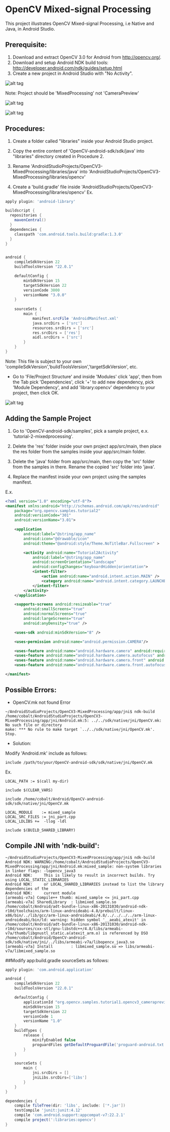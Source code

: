 # OpenCV Mixed-signal Processing

This project illustrates OpenCV Mixed-signal Processing, i.e Native and Java, in Android Studio.

## Prerequisite:

1. Download and extract OpenCV 3.0 for Android from http://opencv.org/.
2. Download and setup Android NDK build tools: http://developer.android.com/ndk/guides/setup.html
3. Create a new project in Android Studio with "No Activity".

![alt tag](https://github.com/DeLaSalleUniversity-Manila/opencvcamerapreviewsample-melvincabatuan/blob/master/OpenCV_001.png)

Note: Project should be 'MixedProcessing' not 'CameraPreview'

![alt tag](https://github.com/DeLaSalleUniversity-Manila/opencvcamerapreviewsample-melvincabatuan/blob/master/OpenCV_002.png)

![alt tag](https://github.com/DeLaSalleUniversity-Manila/opencvcamerapreviewsample-melvincabatuan/blob/master/OpenCV_003.png)

## Procedures:

1. Create a folder called "libraries" inside your Android Studio project.

2. Copy the entire content of 'OpenCV-android-sdk/sdk/java' into "libraries" directory created in Procedure 2. 

3. Rename 'AndroidStudioProjects/OpenCV3-MixedProcessing/libraries/java' into 'AndroidStudioProjects/OpenCV3-MixedProcessing/libraries/opencv' 

4. Create a 'build.gradle' file inside 'AndroidStudioProjects/OpenCV3-MixedProcessing/libraries/opencv'
Ex. 

```gradle
apply plugin: 'android-library'

buildscript {
  repositories {
    mavenCentral()
  }
  dependencies {
    classpath 'com.android.tools.build:gradle:1.3.0'
  }
}


android {
    compileSdkVersion 22
    buildToolsVersion "22.0.1"

    defaultConfig {
    	minSdkVersion 15
    	targetSdkVersion 22
    	versionCode 3000
    	versionName "3.0.0"
    }
	
	sourceSets {
    	main {
      		manifest.srcFile 'AndroidManifest.xml'
      		java.srcDirs = ['src']
      		resources.srcDirs = ['src']
      		res.srcDirs = ['res']
      		aidl.srcDirs = ['src']
    	}
	}
}
```
Note: This file is subject to your own 'compileSdkVersion','buildToolsVersion','targetSdkVersion', etc.

* Go to 'File/Project Structure' and inside 'Modules' click 'app', then from the Tab pick 'Dependencies', click '+' to add new dependency, pick 'Module Dependency', and add 'library:opencv' dependency to your project, then click OK.

![alt tag](https://github.com/DeLaSalleUniversity-Manila/opencvcamerapreviewsample-melvincabatuan/blob/master/OpenCV_004.png)

## Adding the Sample Project

1. Go to 'OpenCV-android-sdk/samples', pick a sample project, e.x. 'tutorial-2-mixedprocessing'.  

2. Delete the 'res' folder inside your own project app/src/main, then place the res folder from the samples inside your app/src/main folder.

3. Delete the 'java' folder from app/src/main, then copy the 'src' folder from the samples in there. Rename the copied 'src' folder into 'java'.

4. Replace the manifest inside your own project using the samples manifest.

E.x.

```xml
<?xml version="1.0" encoding="utf-8"?>
<manifest xmlns:android="http://schemas.android.com/apk/res/android"
    package="org.opencv.samples.tutorial2"
    android:versionCode="301"
    android:versionName="3.01">

    <application
        android:label="@string/app_name"
        android:icon="@drawable/icon"
        android:theme="@android:style/Theme.NoTitleBar.Fullscreen" >

        <activity android:name="Tutorial2Activity"
            android:label="@string/app_name"
            android:screenOrientation="landscape"
            android:configChanges="keyboardHidden|orientation">
            <intent-filter>
                <action android:name="android.intent.action.MAIN" />
                <category android:name="android.intent.category.LAUNCHER" />
            </intent-filter>
        </activity>
    </application>

    <supports-screens android:resizeable="true"
        android:smallScreens="true"
        android:normalScreens="true"
        android:largeScreens="true"
        android:anyDensity="true" />

    <uses-sdk android:minSdkVersion="8" />

    <uses-permission android:name="android.permission.CAMERA"/>

    <uses-feature android:name="android.hardware.camera" android:required="false"/>
    <uses-feature android:name="android.hardware.camera.autofocus" android:required="false"/>
    <uses-feature android:name="android.hardware.camera.front" android:required="false"/>
    <uses-feature android:name="android.hardware.camera.front.autofocus" android:required="false"/>

</manifest>
```

## Possible Errors:

* OpenCV.mk not found Error 

```shell
~/AndroidStudioProjects/OpenCV3-MixedProcessing/app/jni$ ndk-build
/home/cobalt/AndroidStudioProjects/OpenCV3-MixedProcessing/app/jni/Android.mk:5: ../../sdk/native/jni/OpenCV.mk: No such file or directory
make: *** No rule to make target `../../sdk/native/jni/OpenCV.mk'.  Stop.
```

* Solution:

Modify 'Android.mk' include as follows:

```make
include /path/to/your/OpenCV-android-sdk/sdk/native/jni/OpenCV.mk
```

Ex.
```make
LOCAL_PATH := $(call my-dir)

include $(CLEAR_VARS)

include /home/cobalt/Android/OpenCV-android-sdk/sdk/native/jni/OpenCV.mk

LOCAL_MODULE    := mixed_sample
LOCAL_SRC_FILES := jni_part.cpp
LOCAL_LDLIBS +=  -llog -ldl

include $(BUILD_SHARED_LIBRARY)
```
## Compile JNI with 'ndk-build':

```shell
~/AndroidStudioProjects/OpenCV3-MixedProcessing/app/jni$ ndk-build
Android NDK: WARNING:/home/cobalt/AndroidStudioProjects/OpenCV3-MixedProcessing/app/jni/Android.mk:mixed_sample: non-system libraries in linker flags: -lopencv_java3    
Android NDK:     This is likely to result in incorrect builds. Try using LOCAL_STATIC_LIBRARIES    
Android NDK:     or LOCAL_SHARED_LIBRARIES instead to list the library dependencies of the    
Android NDK:     current module    
[armeabi-v7a] Compile++ thumb: mixed_sample <= jni_part.cpp
[armeabi-v7a] SharedLibrary  : libmixed_sample.so
/home/cobalt/Android/adt-bundle-linux-x86-20131030/android-ndk-r10d/toolchains/arm-linux-androideabi-4.8/prebuilt/linux-x86/bin/../lib/gcc/arm-linux-androideabi/4.8/../../../../arm-linux-androideabi/bin/ld: warning: hidden symbol '__aeabi_atexit' in /home/cobalt/Android/adt-bundle-linux-x86-20131030/android-ndk-r10d/sources/cxx-stl/gnu-libstdc++/4.8/libs/armeabi-v7a/thumb/libgnustl_static.a(atexit_arm.o) is referenced by DSO /home/cobalt/Android/OpenCV-android-sdk/sdk/native/jni/../libs/armeabi-v7a/libopencv_java3.so
[armeabi-v7a] Install        : libmixed_sample.so => libs/armeabi-v7a/libmixed_sample.so
```

##Modify app:build.gradle sourceSets as follows:

```gradle
apply plugin: 'com.android.application'

android {
    compileSdkVersion 22
    buildToolsVersion "22.0.1"

    defaultConfig {
        applicationId "org.opencv.samples.tutorial1.opencv3_camerapreview"
        minSdkVersion 15
        targetSdkVersion 22
        versionCode 1
        versionName "1.0"
    }
    buildTypes {
        release {
            minifyEnabled false
            proguardFiles getDefaultProguardFile('proguard-android.txt'), 'proguard-rules.pro'
        }
    }

    sourceSets {
        main {
            jni.srcDirs = []
            jniLibs.srcDirs=['libs']
        }
    }
}

dependencies {
    compile fileTree(dir: 'libs', include: ['*.jar'])
    testCompile 'junit:junit:4.12'
    compile 'com.android.support:appcompat-v7:22.2.1'
    compile project(':libraries:opencv')
}
```
